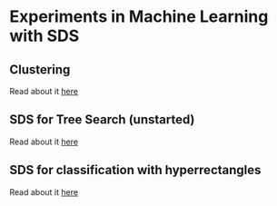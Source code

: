 # Experiments in Machine Learning with SDS 

## Clustering

Read about it [here](sds_ml/clustering/)

## SDS for Tree Search (unstarted)

Read about it [here](sds_ml/tree_search/)

## SDS for classification with hyperrectangles

Read about it [here](sds_ml/pima/)
